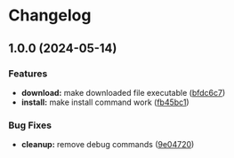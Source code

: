 # Changelog

## 1.0.0 (2024-05-14)


### Features

* **download:** make downloaded file executable ([bfdc6c7](https://github.com/tbobm/asdf-e1s/commit/bfdc6c76a4ced29493d67456926dc05e4ed38d33))
* **install:** make install command work ([fb45bc1](https://github.com/tbobm/asdf-e1s/commit/fb45bc15756bfb5487b3685d26f10f5ca71d9d82))


### Bug Fixes

* **cleanup:** remove debug commands ([9e04720](https://github.com/tbobm/asdf-e1s/commit/9e04720c852de3d509d3e50fdd3b2b5dc7a5e973))
